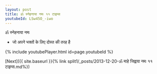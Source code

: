 ```yaml
---
layout: post
title: ॐ स्नेहनाया नमः ११ टाइम्स
youtubeId: LSw45O_-iwo
---
```

 
 
 ॐ स्नेहनाया नमः  
 
 -  जो अपने भक्तों के लिए दोस्त की तरह है 
 
  
 
  
 
 
 
 
 
 


{% include youtubePlayer.html id=page.youtubeId %}
 
[Next]({{ site.baseurl }}{% link  split1/_posts/2013-12-20-ॐ माहे जिह्वया नमः ११ टाइम्स.md%})
 
